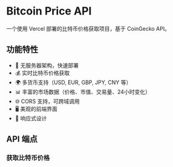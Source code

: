 # Bitcoin Price API

一个使用 Vercel 部署的比特币价格获取项目，基于 CoinGecko API。

## 功能特性

- 🚀 无服务器架构，快速部署
- 💰 实时比特币价格获取
- 🌍 多货币支持（USD, EUR, GBP, JPY, CNY 等）
- 📊 丰富的市场数据（价格、市值、交易量、24小时变化）
- 🌐 CORS 支持，可跨域调用
- 🖥️ 美观的前端界面
- 📱 响应式设计

## API 端点

### 获取比特币价格
